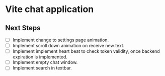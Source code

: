 # Vite chat application

## Next Steps
- [ ] Implement change to settings page animation.
- [ ] Implement scroll down animation on receive new text.
- [ ] Implement implement heart beat to check token validity, once backend expiration is implemented.
- [ ] Implement empty chat window.
- [ ] Implement search in textbar.